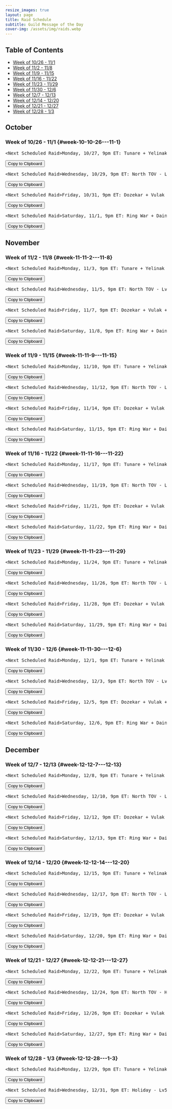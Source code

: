 ```yaml
---
resize_images: true
layout: page
title: Raid Schedule
subtitle: Guild Message of the Day
cover-img: /assets/img/raids.webp
---
```


## Table of Contents

- [Week of 10/26 - 11/1](#week-10-10-26---11-1)
- [Week of 11/2 - 11/8](#week-11-11-2---11-8)
- [Week of 11/9 - 11/15](#week-11-11-9---11-15)
- [Week of 11/16 - 11/22](#week-11-11-16---11-22)
- [Week of 11/23 - 11/29](#week-11-11-23---11-29)
- [Week of 11/30 - 12/6](#week-11-11-30---12-6)
- [Week of 12/7 - 12/13](#week-12-12-7---12-13)
- [Week of 12/14 - 12/20](#week-12-12-14---12-20)
- [Week of 12/21 - 12/27](#week-12-12-21---12-27)
- [Week of 12/28 - 1/3](#week-12-12-28---1-3)

## October


### Week of 10/26 - 11/1 {#week-10-10-26---11-1}

<div class="copy-text-container"><pre class="copy-text-content" id="copy-box-zc6bp58ej">&lt;Next Scheduled Raid&gt;Monday, 10/27, 9pm ET: Tunare + Yelinak + KT + Plane of Fear + HoT - Lv55+ to raid - Join us at FormerGlory.LOL</pre><button class="copy-button" onclick="copyText('copy-box-zc6bp58ej')">Copy to Clipboard</button></div>

<div class="copy-text-container"><pre class="copy-text-content" id="copy-box-483o5d27x">&lt;Next Scheduled Raid&gt;Wednesday, 10/29, 9pm ET: North TOV - Lv55+ to raid - Join us at FormerGlory.LOL</pre><button class="copy-button" onclick="copyText('copy-box-483o5d27x')">Copy to Clipboard</button></div>

<div class="copy-text-container"><pre class="copy-text-content" id="copy-box-onai8jtli">&lt;Next Scheduled Raid&gt;Friday, 10/31, 9pm ET: Dozekar + Vulak + AoW + Sleeper's Tomb - Lv55+ to raid - Join us at FormerGlory.LOL</pre><button class="copy-button" onclick="copyText('copy-box-onai8jtli')">Copy to Clipboard</button></div>

<div class="copy-text-container"><pre class="copy-text-content" id="copy-box-29fryss20">&lt;Next Scheduled Raid&gt;Saturday, 11/1, 9pm ET: Ring War + Dain + West TOV + Optional HoT Minis - Lv55+ to raid - Join us at FormerGlory.LOL</pre><button class="copy-button" onclick="copyText('copy-box-29fryss20')">Copy to Clipboard</button></div>


## November


### Week of 11/2 - 11/8 {#week-11-11-2---11-8}

<div class="copy-text-container"><pre class="copy-text-content" id="copy-box-a9d6pftu1">&lt;Next Scheduled Raid&gt;Monday, 11/3, 9pm ET: Tunare + Yelinak + KT + Plane of Fear + HoT - Lv55+ to raid - Join us at FormerGlory.LOL</pre><button class="copy-button" onclick="copyText('copy-box-a9d6pftu1')">Copy to Clipboard</button></div>

<div class="copy-text-container"><pre class="copy-text-content" id="copy-box-jbomnxtry">&lt;Next Scheduled Raid&gt;Wednesday, 11/5, 9pm ET: North TOV - Lv55+ to raid - Join us at FormerGlory.LOL</pre><button class="copy-button" onclick="copyText('copy-box-jbomnxtry')">Copy to Clipboard</button></div>

<div class="copy-text-container"><pre class="copy-text-content" id="copy-box-e6gzi0e8v">&lt;Next Scheduled Raid&gt;Friday, 11/7, 9pm ET: Dozekar + Vulak + AoW + Sleeper's Tomb - Lv55+ to raid - Join us at FormerGlory.LOL</pre><button class="copy-button" onclick="copyText('copy-box-e6gzi0e8v')">Copy to Clipboard</button></div>

<div class="copy-text-container"><pre class="copy-text-content" id="copy-box-mhv0hiwl7">&lt;Next Scheduled Raid&gt;Saturday, 11/8, 9pm ET: Ring War + Dain + West TOV + Optional HoT Minis - Lv55+ to raid - Join us at FormerGlory.LOL</pre><button class="copy-button" onclick="copyText('copy-box-mhv0hiwl7')">Copy to Clipboard</button></div>


### Week of 11/9 - 11/15 {#week-11-11-9---11-15}

<div class="copy-text-container"><pre class="copy-text-content" id="copy-box-ewhf3wj34">&lt;Next Scheduled Raid&gt;Monday, 11/10, 9pm ET: Tunare + Yelinak + KT + Plane of Fear + HoT - Lv55+ to raid - Join us at FormerGlory.LOL</pre><button class="copy-button" onclick="copyText('copy-box-ewhf3wj34')">Copy to Clipboard</button></div>

<div class="copy-text-container"><pre class="copy-text-content" id="copy-box-vfy2tx0bw">&lt;Next Scheduled Raid&gt;Wednesday, 11/12, 9pm ET: North TOV - Lv55+ to raid - Join us at FormerGlory.LOL</pre><button class="copy-button" onclick="copyText('copy-box-vfy2tx0bw')">Copy to Clipboard</button></div>

<div class="copy-text-container"><pre class="copy-text-content" id="copy-box-ud4r4zbx3">&lt;Next Scheduled Raid&gt;Friday, 11/14, 9pm ET: Dozekar + Vulak + AoW + Sleeper's Tomb - Lv55+ to raid - Join us at FormerGlory.LOL</pre><button class="copy-button" onclick="copyText('copy-box-ud4r4zbx3')">Copy to Clipboard</button></div>

<div class="copy-text-container"><pre class="copy-text-content" id="copy-box-yxkdt2xyd">&lt;Next Scheduled Raid&gt;Saturday, 11/15, 9pm ET: Ring War + Dain + West TOV + Optional HoT Minis - Lv55+ to raid - Join us at FormerGlory.LOL</pre><button class="copy-button" onclick="copyText('copy-box-yxkdt2xyd')">Copy to Clipboard</button></div>


### Week of 11/16 - 11/22 {#week-11-11-16---11-22}

<div class="copy-text-container"><pre class="copy-text-content" id="copy-box-xmdfscjpa">&lt;Next Scheduled Raid&gt;Monday, 11/17, 9pm ET: Tunare + Yelinak + KT + Plane of Fear + HoT - Lv55+ to raid - Join us at FormerGlory.LOL</pre><button class="copy-button" onclick="copyText('copy-box-xmdfscjpa')">Copy to Clipboard</button></div>

<div class="copy-text-container"><pre class="copy-text-content" id="copy-box-tibzeaxiv">&lt;Next Scheduled Raid&gt;Wednesday, 11/19, 9pm ET: North TOV - Lv55+ to raid - Join us at FormerGlory.LOL</pre><button class="copy-button" onclick="copyText('copy-box-tibzeaxiv')">Copy to Clipboard</button></div>

<div class="copy-text-container"><pre class="copy-text-content" id="copy-box-24b46jek3">&lt;Next Scheduled Raid&gt;Friday, 11/21, 9pm ET: Dozekar + Vulak + AoW + Sleeper's Tomb - Lv55+ to raid - Join us at FormerGlory.LOL</pre><button class="copy-button" onclick="copyText('copy-box-24b46jek3')">Copy to Clipboard</button></div>

<div class="copy-text-container"><pre class="copy-text-content" id="copy-box-n9me9te3c">&lt;Next Scheduled Raid&gt;Saturday, 11/22, 9pm ET: Ring War + Dain + West TOV + Optional HoT Minis - Lv55+ to raid - Join us at FormerGlory.LOL</pre><button class="copy-button" onclick="copyText('copy-box-n9me9te3c')">Copy to Clipboard</button></div>


### Week of 11/23 - 11/29 {#week-11-11-23---11-29}

<div class="copy-text-container"><pre class="copy-text-content" id="copy-box-pgkwm74ut">&lt;Next Scheduled Raid&gt;Monday, 11/24, 9pm ET: Tunare + Yelinak + KT + Plane of Fear + HoT - Lv55+ to raid - Join us at FormerGlory.LOL</pre><button class="copy-button" onclick="copyText('copy-box-pgkwm74ut')">Copy to Clipboard</button></div>

<div class="copy-text-container"><pre class="copy-text-content" id="copy-box-k9of3ayc5">&lt;Next Scheduled Raid&gt;Wednesday, 11/26, 9pm ET: North TOV - Lv55+ to raid - Join us at FormerGlory.LOL</pre><button class="copy-button" onclick="copyText('copy-box-k9of3ayc5')">Copy to Clipboard</button></div>

<div class="copy-text-container"><pre class="copy-text-content" id="copy-box-pnrs7v89a">&lt;Next Scheduled Raid&gt;Friday, 11/28, 9pm ET: Dozekar + Vulak + AoW + Sleeper's Tomb - Lv55+ to raid - Join us at FormerGlory.LOL</pre><button class="copy-button" onclick="copyText('copy-box-pnrs7v89a')">Copy to Clipboard</button></div>

<div class="copy-text-container"><pre class="copy-text-content" id="copy-box-yyyi12209">&lt;Next Scheduled Raid&gt;Saturday, 11/29, 9pm ET: Ring War + Dain + West TOV + Optional HoT Minis - Lv55+ to raid - Join us at FormerGlory.LOL</pre><button class="copy-button" onclick="copyText('copy-box-yyyi12209')">Copy to Clipboard</button></div>


### Week of 11/30 - 12/6 {#week-11-11-30---12-6}

<div class="copy-text-container"><pre class="copy-text-content" id="copy-box-gzh19003x">&lt;Next Scheduled Raid&gt;Monday, 12/1, 9pm ET: Tunare + Yelinak + KT + Plane of Fear + HoT - Lv55+ to raid - Join us at FormerGlory.LOL</pre><button class="copy-button" onclick="copyText('copy-box-gzh19003x')">Copy to Clipboard</button></div>

<div class="copy-text-container"><pre class="copy-text-content" id="copy-box-uye4esl3v">&lt;Next Scheduled Raid&gt;Wednesday, 12/3, 9pm ET: North TOV - Lv55+ to raid - Join us at FormerGlory.LOL</pre><button class="copy-button" onclick="copyText('copy-box-uye4esl3v')">Copy to Clipboard</button></div>

<div class="copy-text-container"><pre class="copy-text-content" id="copy-box-srw7ofb40">&lt;Next Scheduled Raid&gt;Friday, 12/5, 9pm ET: Dozekar + Vulak + AoW + Sleeper's Tomb - Lv55+ to raid - Join us at FormerGlory.LOL</pre><button class="copy-button" onclick="copyText('copy-box-srw7ofb40')">Copy to Clipboard</button></div>

<div class="copy-text-container"><pre class="copy-text-content" id="copy-box-dqo9kfdb3">&lt;Next Scheduled Raid&gt;Saturday, 12/6, 9pm ET: Ring War + Dain + West TOV + Optional HoT Minis - Lv55+ to raid - Join us at FormerGlory.LOL</pre><button class="copy-button" onclick="copyText('copy-box-dqo9kfdb3')">Copy to Clipboard</button></div>


## December


### Week of 12/7 - 12/13 {#week-12-12-7---12-13}

<div class="copy-text-container"><pre class="copy-text-content" id="copy-box-drp3c1cpz">&lt;Next Scheduled Raid&gt;Monday, 12/8, 9pm ET: Tunare + Yelinak + KT + Plane of Fear + HoT - Lv55+ to raid - Join us at FormerGlory.LOL</pre><button class="copy-button" onclick="copyText('copy-box-drp3c1cpz')">Copy to Clipboard</button></div>

<div class="copy-text-container"><pre class="copy-text-content" id="copy-box-aynqy1xlh">&lt;Next Scheduled Raid&gt;Wednesday, 12/10, 9pm ET: North TOV - Lv55+ to raid - Join us at FormerGlory.LOL</pre><button class="copy-button" onclick="copyText('copy-box-aynqy1xlh')">Copy to Clipboard</button></div>

<div class="copy-text-container"><pre class="copy-text-content" id="copy-box-tjle319il">&lt;Next Scheduled Raid&gt;Friday, 12/12, 9pm ET: Dozekar + Vulak + AoW + Sleeper's Tomb - Lv55+ to raid - Join us at FormerGlory.LOL</pre><button class="copy-button" onclick="copyText('copy-box-tjle319il')">Copy to Clipboard</button></div>

<div class="copy-text-container"><pre class="copy-text-content" id="copy-box-m47s1xmwr">&lt;Next Scheduled Raid&gt;Saturday, 12/13, 9pm ET: Ring War + Dain + West TOV + Optional HoT Minis - Lv55+ to raid - Join us at FormerGlory.LOL</pre><button class="copy-button" onclick="copyText('copy-box-m47s1xmwr')">Copy to Clipboard</button></div>


### Week of 12/14 - 12/20 {#week-12-12-14---12-20}

<div class="copy-text-container"><pre class="copy-text-content" id="copy-box-4rk49bjsg">&lt;Next Scheduled Raid&gt;Monday, 12/15, 9pm ET: Tunare + Yelinak + KT + Plane of Fear + HoT - Lv55+ to raid - Join us at FormerGlory.LOL</pre><button class="copy-button" onclick="copyText('copy-box-4rk49bjsg')">Copy to Clipboard</button></div>

<div class="copy-text-container"><pre class="copy-text-content" id="copy-box-9fg9dw4o0">&lt;Next Scheduled Raid&gt;Wednesday, 12/17, 9pm ET: North TOV - Lv55+ to raid - Join us at FormerGlory.LOL</pre><button class="copy-button" onclick="copyText('copy-box-9fg9dw4o0')">Copy to Clipboard</button></div>

<div class="copy-text-container"><pre class="copy-text-content" id="copy-box-ntwbdeo94">&lt;Next Scheduled Raid&gt;Friday, 12/19, 9pm ET: Dozekar + Vulak + AoW + Sleeper's Tomb - Lv55+ to raid - Join us at FormerGlory.LOL</pre><button class="copy-button" onclick="copyText('copy-box-ntwbdeo94')">Copy to Clipboard</button></div>

<div class="copy-text-container"><pre class="copy-text-content" id="copy-box-oo3t81qh8">&lt;Next Scheduled Raid&gt;Saturday, 12/20, 9pm ET: Ring War + Dain + West TOV + Optional HoT Minis - Lv55+ to raid - Join us at FormerGlory.LOL</pre><button class="copy-button" onclick="copyText('copy-box-oo3t81qh8')">Copy to Clipboard</button></div>


### Week of 12/21 - 12/27 {#week-12-12-21---12-27}

<div class="copy-text-container"><pre class="copy-text-content" id="copy-box-0h32dlvi8">&lt;Next Scheduled Raid&gt;Monday, 12/22, 9pm ET: Tunare + Yelinak + KT + Plane of Fear + HoT - Lv55+ to raid - Join us at FormerGlory.LOL</pre><button class="copy-button" onclick="copyText('copy-box-0h32dlvi8')">Copy to Clipboard</button></div>

<div class="copy-text-container"><pre class="copy-text-content" id="copy-box-ap21tnr4v">&lt;Next Scheduled Raid&gt;Wednesday, 12/24, 9pm ET: North TOV - Holiday - Lv55+ to raid - Join us at FormerGlory.LOL</pre><button class="copy-button" onclick="copyText('copy-box-ap21tnr4v')">Copy to Clipboard</button></div>

<div class="copy-text-container"><pre class="copy-text-content" id="copy-box-n60ywl3pw">&lt;Next Scheduled Raid&gt;Friday, 12/26, 9pm ET: Dozekar + Vulak + AoW + Sleeper's Tomb - Holiday - Lv55+ to raid - Join us at FormerGlory.LOL</pre><button class="copy-button" onclick="copyText('copy-box-n60ywl3pw')">Copy to Clipboard</button></div>

<div class="copy-text-container"><pre class="copy-text-content" id="copy-box-pz40jhwsj">&lt;Next Scheduled Raid&gt;Saturday, 12/27, 9pm ET: Ring War + Dain + West TOV + Optional HoT Minis - Lv55+ to raid - Join us at FormerGlory.LOL</pre><button class="copy-button" onclick="copyText('copy-box-pz40jhwsj')">Copy to Clipboard</button></div>


### Week of 12/28 - 1/3 {#week-12-12-28---1-3}

<div class="copy-text-container"><pre class="copy-text-content" id="copy-box-p1sl43toi">&lt;Next Scheduled Raid&gt;Monday, 12/29, 9pm ET: Tunare + Yelinak + KT + Plane of Fear + HoT - Lv55+ to raid - Join us at FormerGlory.LOL</pre><button class="copy-button" onclick="copyText('copy-box-p1sl43toi')">Copy to Clipboard</button></div>

<div class="copy-text-container"><pre class="copy-text-content" id="copy-box-414r5spds">&lt;Next Scheduled Raid&gt;Wednesday, 12/31, 9pm ET: Holiday - Lv55+ to raid - Join us at FormerGlory.LOL</pre><button class="copy-button" onclick="copyText('copy-box-414r5spds')">Copy to Clipboard</button></div>

